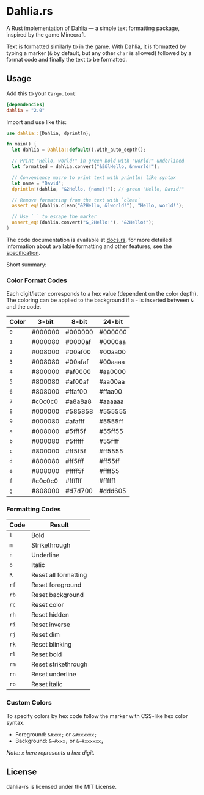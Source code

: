 # Dahlia.rs

A Rust implementation of [Dahlia](https://github.com/dahlia-lib/spec) — a simple
text formatting package, inspired by the game Minecraft.

Text is formatted similarly to in the game. With Dahlia, it is formatted
by typing a marker (`&` by default, but any other `char` is allowed) followed
by a format code and finally the text to be formatted.

## Usage

Add this to your `Cargo.toml`:

```toml
[dependencies]
dahlia = "2.0"
```

Import and use like this:

```rust
use dahlia::{Dahlia, dprintln};

fn main() {
  let dahlia = Dahlia::default().with_auto_depth();

  // Print "Hello, world!" in green bold with "world!" underlined
  let formatted = dahlia.convert("&2&lHello, &nworld!");

  // Convenience macro to print text with println! like syntax
  let name = "David";
  dprintln!(dahlia, "&2Hello, {name}!"); // green "Hello, David!"

  // Remove formatting from the text with `clean`
  assert_eq!(dahlia.clean("&2Hello, &lworld!"), "Hello, world!");

  // Use `_` to escape the marker
  assert_eq!(dahlia.convert("&_2Hello!"), "&2Hello!");
}
```

The code documentation is available at
[docs.rs](https://docs.rs/dahlia/1.1.0/dahlia), for more detailed information
about available formatting and other features, see the
[specification](https://github.com/dahlia-lib/spec).

Short summary:

### Color Format Codes

Each digit/letter corresponds to a hex value (dependent on the color depth). The
coloring can be applied to the background if a `~` is inserted between `&` and
the code.

| Color | 3-bit   | 8-bit   | 24-bit  |
| ----- | ------- | ------- | ------- |
| `0`   | #000000 | #000000 | #000000 |
| `1`   | #000080 | #0000af | #0000aa |
| `2`   | #008000 | #00af00 | #00aa00 |
| `3`   | #008080 | #00afaf | #00aaaa |
| `4`   | #800000 | #af0000 | #aa0000 |
| `5`   | #800080 | #af00af | #aa00aa |
| `6`   | #808000 | #ffaf00 | #ffaa00 |
| `7`   | #c0c0c0 | #a8a8a8 | #aaaaaa |
| `8`   | #000000 | #585858 | #555555 |
| `9`   | #000080 | #afafff | #5555ff |
| `a`   | #008000 | #5fff5f | #55ff55 |
| `b`   | #000080 | #5fffff | #55ffff |
| `c`   | #800000 | #ff5f5f | #ff5555 |
| `d`   | #800080 | #ff5fff | #ff55ff |
| `e`   | #808000 | #ffff5f | #ffff55 |
| `f`   | #c0c0c0 | #ffffff | #ffffff |
| `g`   | #808000 | #d7d700 | #ddd605 |

### Formatting Codes

| Code | Result               |
| ---- | -------------------- |
| `l`  | Bold                 |
| `m`  | Strikethrough        |
| `n`  | Underline            |
| `o`  | Italic               |
| `R`  | Reset all formatting |
| `rf` | Reset foreground     |
| `rb` | Reset background     |
| `rc` | Reset color          |
| `rh` | Reset hidden         |
| `ri` | Reset inverse        |
| `rj` | Reset dim            |
| `rk` | Reset blinking       |
| `rl` | Reset bold           |
| `rm` | Reset strikethrough  |
| `rn` | Reset underline      |
| `ro` | Reset italic         |

### Custom Colors

To specify colors by hex code follow the marker with CSS-like hex color syntax.

- Foreground: `&#xxx;` or `&#xxxxxx;`
- Background: `&~#xxx;` or `&~#xxxxxx;`

_Note: `x` here represents a hex digit._

## License

dahlia-rs is licensed under the MIT License.
